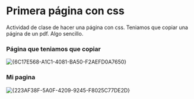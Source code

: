 # Primera página con css
Actividad de clase de hacer una página con css. Teniamos que copiar una página de un pdf. Algo sencillo.

### Página que teniamos que copiar
![{6C17E568-A1C1-4081-BA50-F2AEFD0A7650}](https://github.com/user-attachments/assets/b122a6bd-1f6e-43d1-b861-2f8a78f5bb64)

### Mi pagina
![{223AF38F-5A0F-4209-9245-F8025C77DE2D}](https://github.com/user-attachments/assets/451bfa2b-3a6c-454b-9ec7-06aafaa55b14)
